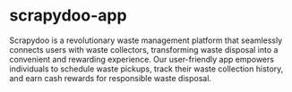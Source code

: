 # scrapydoo-app
Scrapydoo is a revolutionary waste management platform that seamlessly connects users with waste collectors, transforming waste disposal into a convenient and rewarding experience. Our user-friendly app empowers individuals to schedule waste pickups, track their waste collection history, and earn cash rewards for responsible waste disposal.
